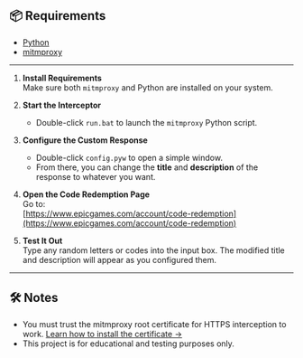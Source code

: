## 📦 Requirements

- [Python](https://www.python.org/)
- [mitmproxy](https://mitmproxy.org/)

---

1. **Install Requirements**  
   Make sure both `mitmproxy` and Python are installed on your system.

2. **Start the Interceptor**
   - Double-click `run.bat` to launch the `mitmproxy` Python script.

3. **Configure the Custom Response**
   - Double-click `config.pyw` to open a simple window.
   - From there, you can change the **title** and **description** of the response to whatever you want.

4. **Open the Code Redemption Page**  
   Go to:  
   [https://www.epicgames.com/account/code-redemption](https://www.epicgames.com/account/code-redemption)

5. **Test It Out**  
   Type any random letters or codes into the input box. The modified title and description will appear as you configured them.

---

## 🛠 Notes

- You must trust the mitmproxy root certificate for HTTPS interception to work. [Learn how to install the certificate →](https://docs.mitmproxy.org/stable/concepts-certificates/)
- This project is for educational and testing purposes only.
